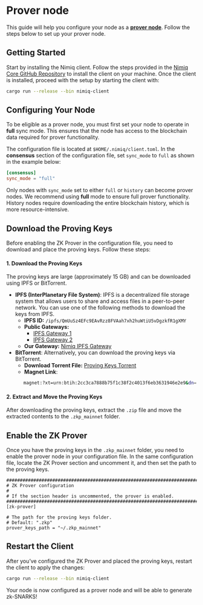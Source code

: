 # Prover node

This guide will help you configure your node as a [**prover node**](https://www.nimiq.com/developers/learn/protocol/prover-node). Follow the steps below to set up your prover node.

## Getting Started

Start by installing the Nimiq client. Follow the steps provided in the [Nimiq Core GitHub Repository](https://github.com/nimiq/core-rs-albatross/blob/albatross/README.md#installation) to install the client on your machine. Once the client is installed, proceed with the setup by starting the client with:

```bash
cargo run --release --bin nimiq-client
```

## Configuring Your Node

To be eligible as a prover node, you must first set your node to operate in **full** sync mode. This ensures that the node has access to the blockchain data required for prover functionality.

The configuration file is located at `$HOME/.nimiq/client.toml`. In the **consensus** section of the configuration file, set `sync_mode` to `full` as shown in the example below:

```toml
[consensus]
sync_mode = "full"
```

<Callout type="info">

Only nodes with `sync_mode` set to either `full` or `history` can become prover nodes. We recommend using **full** mode to ensure full prover functionality. History nodes require downloading the entire blockchain history, which is more resource-intensive.

</Callout>

## Download the Proving Keys

Before enabling the ZK Prover in the configuration file, you need to download and place the proving keys. Follow these steps:

#### 1. Download the Proving Keys
The proving keys are large (approximately 15 GB) and can be downloaded using IPFS or BitTorrent.
- **IPFS (InterPlanetary File System)**: IPFS is a decentralized file storage system that allows users to share and access files in a peer-to-peer network. You can use one of the following methods to download the keys from IPFS.
    - **IPFS ID:** `/ipfs/QmUuSz4EFc9EAvRzz8FVAah7xh2huWtiU5vDgzkfR1gXMY`
    - **Public Gateways:**
        - [IPFS Gateway 1](https://ipfs.io/ipfs/QmUuSz4EFc9EAvRzz8FVAah7xh2huWtiU5vDgzkfR1gXMY/)
        - [IPFS Gateway 2](https://bafybeidbrud57crri5xgdtvnipihzzdxjkghmebxlyseie5qha7sxwkj64.ipfs.dweb.link/)
    - **Our Gateway:** [Nimiq IPFS Gateway](https://ipfs.nimiq.io/ipfs/QmUuSz4EFc9EAvRzz8FVAah7xh2huWtiU5vDgzkfR1gXMY/)
- **BitTorrent**: Alternatively, you can download the proving keys via BitTorrent.
    - **Download Torrent File:** [Proving Keys Torrent](https://repo.nimiq.com/torrents/nimiq-mainnet-zkp-keys.torrent)
    - **Magnet Link**:
   ```bash
      magnet:?xt=urn:btih:2cc3ca7888b75f1c38f2c4013f6eb3631946e2e9&dn=nimiq-zkp-keys&tr=udp%3A%2F%2Ftorrent.nimiq.network%3A6969
   ```
#### 2. Extract and Move the Proving Keys
After downloading the proving keys, extract the `.zip` file and move the extracted contents to the `.zkp_mainnet` folder.

## Enable the ZK Prover

Once you have the proving keys in the `.zkp_mainnet` folder, you need to enable the prover node in your configuration file. In the same configuration file, locate the ZK Prover section and uncomment it, and then set the path to the proving keys.

    ##############################################################################
    # ZK Prover configuration
    #
    # If the section header is uncommented, the prover is enabled.
    ##############################################################################
    [zk-prover]

    # The path for the proving keys folder.
    # Default: ".zkp"
    prover_keys_path = "~/.zkp_mainnet"

## Restart the Client

After you’ve configured the ZK Prover and placed the proving keys, restart the client to apply the changes:

```bash
cargo run --release --bin nimiq-client
```

Your node is now configured as a prover node and will be able to generate zk-SNARKS!
